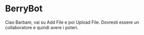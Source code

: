 # BerryBot

Ciao Barbam, vai su Add File e poi Upload File. Dovresti essere un collaboratore e quindi avere i poteri.

